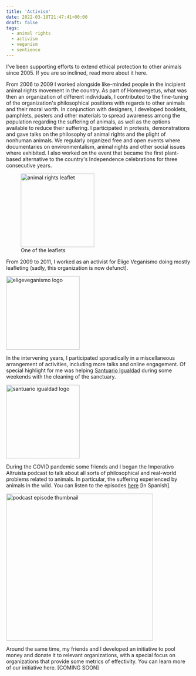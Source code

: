 ```yaml
---
title: 'Activism'
date: 2022-03-18T21:47:41+00:00
draft: false
tags:
  - animal rights
  - activism
  - veganism
  - sentience
---
```


I've been supporting efforts to extend ethical protection to other animals since 2005. If you are so inclined, read more about it here.

From 2006 to 2009 I worked alongside like-minded people in the incipient animal rights movement in the country. As part of Homovegetus, what was then an organization of different individuals, I contributed to the fine-tuning of the organization's philosophical positions with regards to other animals and their moral worth. In conjunction with designers, I developed booklets, pamphlets, posters and other materials to spread awareness among the population regarding the suffering of animals, as well as the options available to reduce their suffering. I participated in protests, demonstrations and gave talks on the philosophy of animal rights and the plight of nonhuman animals. We regularly organized free and open events where documentaries on environmentalism, animal rights and other social issues where exhibited. I also worked on the event that became the first plant-based alternative to the country's Independence celebrations for three consecutive years.

<figure>
  <image src="/images/leaflet.jpg" alt="animal rights leaflet" width="200" >
  <figcaption>One of the leaflets</figcaption>
</figure>

From 2009 to 2011, I worked as an activist for Elige Veganismo doing mostly leafleting (sadly, this organization is now defunct). 

  <image src="/images/eligeveganismo.jpeg" alt="eligeveganismo logo" width="200" >

In the intervening years, I participated sporadically in a miscellaneous arrangement of activities, including more talks and online engagement. Of special highlight for me was helping [Santuario Igualdad](https://www.santuarioigualdad.cl) during some weekends with the cleaning of the sanctuary.

  <image src="/images/santuario.jpeg" alt="santuario igualdad logo" width="200" >


During the COVID pandemic some friends and I began the Imperativo Altruista podcast to talk about all sorts of philosophical and real-world problems related to animals. In particular, the suffering experienced by animals in the wild. You can listen to the episodes [here](https://www.youtube.com/@imperativoaltruistapodcast1040) [In Spanish].

  <image src="/images/podcast.jpg" alt="podcast episode thumbnail" width="400" >

Around the same time, my friends and I developed an initiative to pool money and donate it to relevant organizations, with a special focus on organizations that provide some metrics of effectivity. You can learn more of our initiative here. [COMING SOON]


